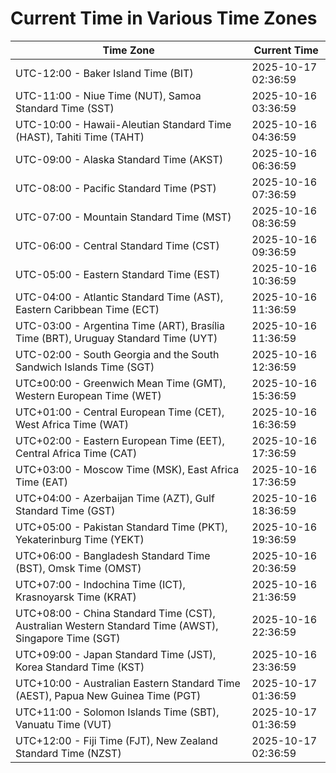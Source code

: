 # Current Time in Various Time Zones

| Time Zone | Current Time |
|-----------|--------------|
| UTC-12:00 - Baker Island Time (BIT) | 2025-10-17 02:36:59 |
| UTC-11:00 - Niue Time (NUT), Samoa Standard Time (SST) | 2025-10-16 03:36:59 |
| UTC-10:00 - Hawaii-Aleutian Standard Time (HAST), Tahiti Time (TAHT) | 2025-10-16 04:36:59 |
| UTC-09:00 - Alaska Standard Time (AKST) | 2025-10-16 06:36:59 |
| UTC-08:00 - Pacific Standard Time (PST) | 2025-10-16 07:36:59 |
| UTC-07:00 - Mountain Standard Time (MST) | 2025-10-16 08:36:59 |
| UTC-06:00 - Central Standard Time (CST) | 2025-10-16 09:36:59 |
| UTC-05:00 - Eastern Standard Time (EST) | 2025-10-16 10:36:59 |
| UTC-04:00 - Atlantic Standard Time (AST), Eastern Caribbean Time (ECT) | 2025-10-16 11:36:59 |
| UTC-03:00 - Argentina Time (ART), Brasília Time (BRT), Uruguay Standard Time (UYT) | 2025-10-16 11:36:59 |
| UTC-02:00 - South Georgia and the South Sandwich Islands Time (SGT) | 2025-10-16 12:36:59 |
| UTC±00:00 - Greenwich Mean Time (GMT), Western European Time (WET) | 2025-10-16 15:36:59 |
| UTC+01:00 - Central European Time (CET), West Africa Time (WAT) | 2025-10-16 16:36:59 |
| UTC+02:00 - Eastern European Time (EET), Central Africa Time (CAT) | 2025-10-16 17:36:59 |
| UTC+03:00 - Moscow Time (MSK), East Africa Time (EAT) | 2025-10-16 17:36:59 |
| UTC+04:00 - Azerbaijan Time (AZT), Gulf Standard Time (GST) | 2025-10-16 18:36:59 |
| UTC+05:00 - Pakistan Standard Time (PKT), Yekaterinburg Time (YEKT) | 2025-10-16 19:36:59 |
| UTC+06:00 - Bangladesh Standard Time (BST), Omsk Time (OMST) | 2025-10-16 20:36:59 |
| UTC+07:00 - Indochina Time (ICT), Krasnoyarsk Time (KRAT) | 2025-10-16 21:36:59 |
| UTC+08:00 - China Standard Time (CST), Australian Western Standard Time (AWST), Singapore Time (SGT) | 2025-10-16 22:36:59 |
| UTC+09:00 - Japan Standard Time (JST), Korea Standard Time (KST) | 2025-10-16 23:36:59 |
| UTC+10:00 - Australian Eastern Standard Time (AEST), Papua New Guinea Time (PGT) | 2025-10-17 01:36:59 |
| UTC+11:00 - Solomon Islands Time (SBT), Vanuatu Time (VUT) | 2025-10-17 01:36:59 |
| UTC+12:00 - Fiji Time (FJT), New Zealand Standard Time (NZST) | 2025-10-17 02:36:59 |

